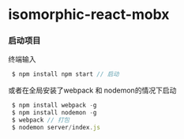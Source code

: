 # isomorphic-react-mobx

### 启动项目

终端输入
``` javascript
 $ npm install npm start // 启动 
```

或者在全局安装了webpack 和 nodemon的情况下启动

``` javascript
 $ npm install webpack -g
 $ npm install nodemon -g
 $ webpack // 打包
 $ nodemon server/index.js

```

